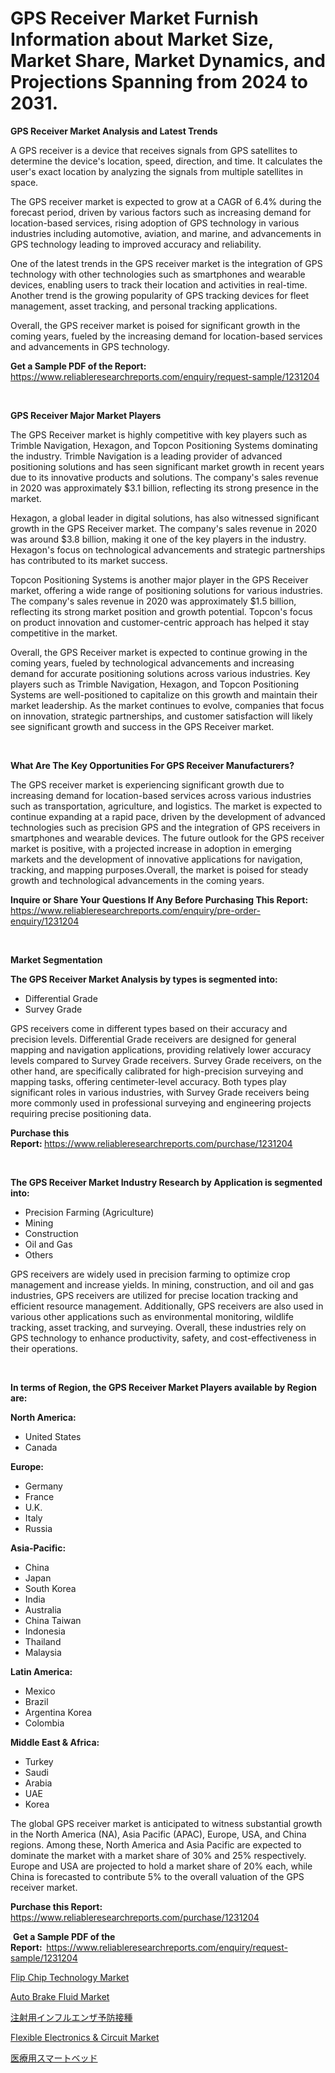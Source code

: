 <p><h1>GPS Receiver Market Furnish Information about Market Size, Market Share, Market Dynamics, and Projections Spanning from 2024 to 2031.</h1></p><p><strong>GPS Receiver Market Analysis and Latest Trends</strong></p>
<p><p>A GPS receiver is a device that receives signals from GPS satellites to determine the device's location, speed, direction, and time. It calculates the user's exact location by analyzing the signals from multiple satellites in space.</p><p>The GPS receiver market is expected to grow at a CAGR of 6.4% during the forecast period, driven by various factors such as increasing demand for location-based services, rising adoption of GPS technology in various industries including automotive, aviation, and marine, and advancements in GPS technology leading to improved accuracy and reliability.</p><p>One of the latest trends in the GPS receiver market is the integration of GPS technology with other technologies such as smartphones and wearable devices, enabling users to track their location and activities in real-time. Another trend is the growing popularity of GPS tracking devices for fleet management, asset tracking, and personal tracking applications.</p><p>Overall, the GPS receiver market is poised for significant growth in the coming years, fueled by the increasing demand for location-based services and advancements in GPS technology.</p></p>
<p><strong>Get a Sample PDF of the Report:&nbsp;</strong> <a href="https://www.reliableresearchreports.com/enquiry/request-sample/1231204">https://www.reliableresearchreports.com/enquiry/request-sample/1231204</a></p>
<p>&nbsp;</p>
<p><strong>GPS Receiver Major Market Players</strong></p>
<p><p>The GPS Receiver market is highly competitive with key players such as Trimble Navigation, Hexagon, and Topcon Positioning Systems dominating the industry. Trimble Navigation is a leading provider of advanced positioning solutions and has seen significant market growth in recent years due to its innovative products and solutions. The company's sales revenue in 2020 was approximately $3.1 billion, reflecting its strong presence in the market.</p><p>Hexagon, a global leader in digital solutions, has also witnessed significant growth in the GPS Receiver market. The company's sales revenue in 2020 was around $3.8 billion, making it one of the key players in the industry. Hexagon's focus on technological advancements and strategic partnerships has contributed to its market success.</p><p>Topcon Positioning Systems is another major player in the GPS Receiver market, offering a wide range of positioning solutions for various industries. The company's sales revenue in 2020 was approximately $1.5 billion, reflecting its strong market position and growth potential. Topcon's focus on product innovation and customer-centric approach has helped it stay competitive in the market.</p><p>Overall, the GPS Receiver market is expected to continue growing in the coming years, fueled by technological advancements and increasing demand for accurate positioning solutions across various industries. Key players such as Trimble Navigation, Hexagon, and Topcon Positioning Systems are well-positioned to capitalize on this growth and maintain their market leadership. As the market continues to evolve, companies that focus on innovation, strategic partnerships, and customer satisfaction will likely see significant growth and success in the GPS Receiver market.</p></p>
<p>&nbsp;</p>
<p><strong>What Are The Key Opportunities For GPS Receiver Manufacturers?</strong></p>
<p><p>The GPS receiver market is experiencing significant growth due to increasing demand for location-based services across various industries such as transportation, agriculture, and logistics. The market is expected to continue expanding at a rapid pace, driven by the development of advanced technologies such as precision GPS and the integration of GPS receivers in smartphones and wearable devices. The future outlook for the GPS receiver market is positive, with a projected increase in adoption in emerging markets and the development of innovative applications for navigation, tracking, and mapping purposes.Overall, the market is poised for steady growth and technological advancements in the coming years.</p></p>
<p><strong>Inquire or Share Your Questions If Any Before Purchasing This Report:</strong> <a href="https://www.reliableresearchreports.com/enquiry/pre-order-enquiry/1231204">https://www.reliableresearchreports.com/enquiry/pre-order-enquiry/1231204</a></p>
<p>&nbsp;</p>
<p><strong>Market Segmentation</strong></p>
<p><strong>The GPS Receiver Market Analysis by types is segmented into:</strong></p>
<p><ul><li>Differential Grade</li><li>Survey Grade</li></ul></p>
<p><p>GPS receivers come in different types based on their accuracy and precision levels. Differential Grade receivers are designed for general mapping and navigation applications, providing relatively lower accuracy levels compared to Survey Grade receivers. Survey Grade receivers, on the other hand, are specifically calibrated for high-precision surveying and mapping tasks, offering centimeter-level accuracy. Both types play significant roles in various industries, with Survey Grade receivers being more commonly used in professional surveying and engineering projects requiring precise positioning data.</p></p>
<p><strong>Purchase this Report:&nbsp;</strong><a href="https://www.reliableresearchreports.com/purchase/1231204">https://www.reliableresearchreports.com/purchase/1231204</a></p>
<p>&nbsp;</p>
<p><strong>The GPS Receiver Market Industry Research by Application is segmented into:</strong></p>
<p><ul><li>Precision Farming (Agriculture)</li><li>Mining</li><li>Construction</li><li>Oil and Gas</li><li>Others</li></ul></p>
<p><p>GPS receivers are widely used in precision farming to optimize crop management and increase yields. In mining, construction, and oil and gas industries, GPS receivers are utilized for precise location tracking and efficient resource management. Additionally, GPS receivers are also used in various other applications such as environmental monitoring, wildlife tracking, asset tracking, and surveying. Overall, these industries rely on GPS technology to enhance productivity, safety, and cost-effectiveness in their operations.</p></p>
<p>&nbsp;</p>
<p><strong>In terms of Region, the GPS Receiver Market Players available by Region are:</strong></p>
<p>
    <p> <strong> North America: </strong>
        <ul>
            <li>United States</li>
            <li>Canada</li>
        </ul>
        </p> 
    <p> <strong> Europe: </strong>
        <ul>
            <li>Germany</li>
            <li>France</li>
            <li>U.K.</li>
            <li>Italy</li>
            <li>Russia</li>
        </ul>
        </p> 
    <p> <strong> Asia-Pacific: </strong>
        <ul>
            <li>China</li>
            <li>Japan</li>
            <li>South Korea</li>
            <li>India</li>
            <li>Australia</li>
            <li>China Taiwan</li>
            <li>Indonesia</li>
            <li>Thailand</li>
            <li>Malaysia</li>
        </ul>
        </p> 
    <p> <strong> Latin America: </strong>
        <ul>
            <li>Mexico</li>
            <li>Brazil</li>
            <li>Argentina Korea</li>
            <li>Colombia</li>
        </ul>
        </p> 
    <p> <strong> Middle East & Africa: </strong>
        <ul>
            <li>Turkey</li>
            <li>Saudi</li>
            <li>Arabia</li>
            <li>UAE</li>
            <li>Korea</li>
        </ul>
    </p>
    </p>
<p><p>The global GPS receiver market is anticipated to witness substantial growth in the North America (NA), Asia Pacific (APAC), Europe, USA, and China regions. Among these, North America and Asia Pacific are expected to dominate the market with a market share of 30% and 25% respectively. Europe and USA are projected to hold a market share of 20% each, while China is forecasted to contribute 5% to the overall valuation of the GPS receiver market.</p></p>
<p><strong>Purchase this Report: </strong><a href="https://www.reliableresearchreports.com/purchase/1231204">https://www.reliableresearchreports.com/purchase/1231204</a></p>
<p>&nbsp;<strong>Get a Sample PDF of the Report:&nbsp;&nbsp;</strong><a href="https://www.reliableresearchreports.com/enquiry/request-sample/1231204">https://www.reliableresearchreports.com/enquiry/request-sample/1231204</a></p>
<p><strong></strong></p>
<p><p><a href="https://github.com/Angelnienowdseej3e45z3p8c/Market-Research-Report-List-1/blob/main/flip-chip-technology-market.md">Flip Chip Technology Market</a></p><p><a href="https://issuu.com/reportprime-2/docs/auto-brake-fluid-market-size-2030.pptx">Auto Brake Fluid Market</a></p><p><a href="https://github.com/gfggqjbfys368009/Market-Research-Report-List-1/blob/main/514311712423.md">注射用インフルエンザ予防接種</a></p><p><a href="https://github.com/brentleyjimmiealvaradoz4l1rea/Market-Research-Report-List-1/blob/main/flexible-electronics-circuit-market.md">Flexible Electronics & Circuit Market</a></p><p><a href="https://github.com/vlcostes/Market-Research-Report-List-1/blob/main/146423612424.md">医療用スマートベッド</a></p></p>